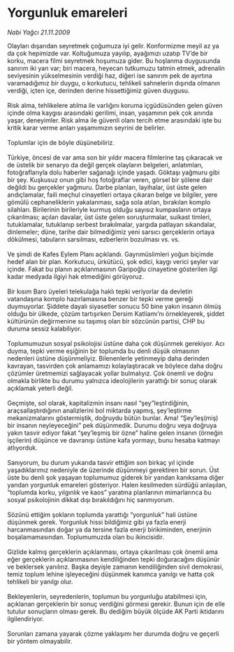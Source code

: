 # Yorgunluk emareleri

*Nabi Yağcı 21.11.2009*

<div class="taraf_structure_2col_1zq">
<div class="margen_n">



 <p>Olayları dışarıdan seyretmek çoğumuza iyi gelir. Konformizme meyil az ya da çok hepimizde var. Koltuğumuza yayılıp, ayağımızı uzatıp TV’de bir korku, macera filmi seyretmek hoşumuza gider. Bu hoşlanma duygusunda sanırım iki yan var; biri macera, heyecan tutkumuzu tatmin etmek, adrenalin seviyesinin yükselmesinin verdiği haz, diğeri ise sanırım pek de ayırtına varamadığımız bir duygu, o korkutucu, tehlikeli sahnelerin dışında olmanın verdiği, içten içe, derinden derine hissettiğimiz güven duygusu. <br/><br/>Risk alma, tehlikelere atılma ile varlığını koruma içgüdüsünden gelen güven içinde olma kaygısı arasındaki gerilimi, insan, yaşamının pek çok anında yaşar, deneyimler. Risk alma ile güvenli olanı tercih etme arasındaki işte bu kritik karar verme anları yaşamımızın seyrini de belirler. <br/><br/>Toplumlar için de böyle düşünebiliriz. <br/><br/>Türkiye, öncesi de var ama son bir yıldır macera filmlerine taş çıkaracak ve de üstelik bir senaryo da değil gerçek olayların belgeleri, anlatımları, fotoğraflarıyla dolu haberler sağanağı içinde yaşadı. Göktaşı yağmuru gibi bir şey. Kuşkusuz onun gibi hoş fotoğraflar veren, görsel bir şölene dair değildi bu gerçekler yağmuru. Darbe planları, layihalar, üst üste gelen andıçlamalar, faili meçhul cinayetleri ortaya çıkaran belge ve bilgiler, yere gömülü cephaneliklerin yakalanması, sağa sola atılan, bırakılan komplo silahları. Birilerinin birileriyle kurmuş olduğu sayısız kumpasların ortaya çıkarılması; açılan davalar, üst üste gelen soruşturmalar, suikast timleri, tutuklamalar, tutuklanıp serbest bırakılmalar, yargıda patlayan sıkandalar, dinlemeler; düne, tarihe dair bilmediğimiz yeni sarsıcı gerçeklerin ortaya dökülmesi, tabuların sarsılması, ezberlerin bozulması vs. vs. <br/><br/>Ve şimdi de Kafes Eylem Planı açıklandı. Gayrımüslimleri yoğun biçimde hedef alan bir plan. Korkutucu, ürkütücü, şok edici, kaygı verici şeyler var içinde. Fakat bu planın açıklanmasının Garipoğlu cinayetine gösterilen ilgi kadar medyada ilgiyi hak etmediğini görüyoruz. <br/><br/>Bir kısım Baro üyeleri telekulağa haklı tepki veriyorlar da devletin vatandaşına komplo hazırlamasına benzer bir tepki verme gereği duymuyorlar. Şiddete dayalı siyasetler sonucu 50 bine yakın insanın ölmüş olduğu bir ülkede, çözüm tartışırken Dersim Katliamı’nı örnekleyerek, şiddet kültürünün değirmenine su taşımış olan bir sözcünün partisi, CHP bu duruma sessiz kalabiliyor. <br/><br/>Toplumumuzun sosyal psikolojisi üstüne daha çok düşünmek gerekiyor. Acı duyma, tepki verme eşiğinin bir toplumda bu denli düşük olmasının nedenleri üstüne düşünmeliyiz. Bilenenlerle yetinmeyip daha derinden kavrayan, tasvirden çok anlamamızı kolaylaştıracak ve böylece daha doğru çözümler üretmemizi sağlayacak yollar bulmalıyız. Çok önemli ve doğru olmakla birlikte bu durumu yalnızca ideolojilerin yarattığı bir sonuç olarak açıklamak yeterli değil. <br/><br/>Geçmişte, sol olarak, kapitalizmin insanı nasıl “şey”leştirdiğinin, araçsallaştırdığının analizlerini bol miktarda yapmış, şey’leştirme mekanizmalarını göstermiştik, doğruydu bütün bunlar. Ama! “Şey’leş(miş) bir insanın neyleyeceğini” pek düşünmedik. Durumu doğru veya doğruya yakın tasvir ediyor fakat “şey’leşmiş bir özne” haline gelen insanın (örneğin işçilerin) düşünce ve davranışı üstüne kafa yormayı, bunu hesaba katmayı atlıyorduk. <br/><br/>Sanıyorum, bu durum yukarıda tasvir ettiğim son birkaç yıl içinde yaşadıklarımız nedeniyle de üzerinde düşünmeyi gerektiren bir sorun. Üst üste bu denli şok yaşayan toplumumuz giderek bir yandan kanıksama diğer yandan yorgunluk emareleri gösteriyor. Halen kesilmeden sürdüğü anlaşılan, “toplumda korku, yılgınlık ve kaos” yaratma planlarının mimarlarınca bu sosyal psikolojinin dikkat dışı bırakıldığını hiç sanmıyorum. <br/><br/>Sözünü ettiğim şokların toplumda yarattığı “yorgunluk” hali üstüne düşünmek gerek. Yorgunluk hissi bildiğimiz gibi ya fazla enerji harcanmasından doğar ya da tersine fazla enerji birikiminden, enerjinin boşalamamasından. Toplumumuzda olan bu ikincisidir. <br/><br/>Gizlide kalmış gerçeklerin açıklanması, ortaya çıkarılması çok önemli ama eğer gerçeklerin açıklanmasının kendiliğinden tepki doğuracağını düşünür ve beklersek yanılırız. Başka deyişle zamanın kendiliğinden sivil demokrasi, temiz toplum lehine işleyeceğini düşünmek kanımca yanılgı ve hatta çok tehlikeli bir yanılgı olur. <br/><br/>Bekleyenlerin, seyredenlerin, toplumun bu yorgunluğu atabilmesi için, açıklanan gerçeklerin bir sonuç verdiğini görmesi gerekir. Bunun için de elle tutulur sonuçların olması gerek. Bu dediğim büyük ölçüde AK Parti iktidarını ilgilendiriyor. <br/><br/>Sorunları zamana yayarak çözme yaklaşımı her durumda doğru ve geçerli bir yöntem olmayabilir. </p>
<br/>
<br/>
<br/>



<br/>


<div id="taraf_not">
</div>

</div>


</div>
